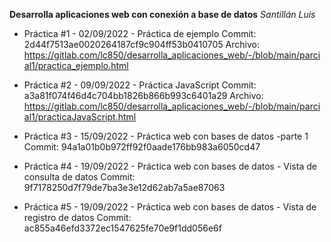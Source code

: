 **Desarrolla aplicaciones web con conexión a base de datos**
*Santillán Luis*

- Práctica #1 - 02/09/2022 - Práctica de ejemplo
Commit: 2d44f7513ae0020264187cf9c904ff53b0410705
Archivo: https://gitlab.com/lc850/desarrolla_aplicaciones_web/-/blob/main/parcial1/practica_ejemplo.html

- Práctica #2 - 09/09/2022 - Práctica JavaScript
Commit: a3a81f074f46d4c704bb1826b866b993c6401a29
Archivo: https://gitlab.com/lc850/desarrolla_aplicaciones_web/-/blob/main/parcial1/practicaJavaScript.html

- Práctica #3 - 15/09/2022 - Práctica web con bases de datos -parte 1
Commit: 94a1a01b0b972ff92f0aade176bb983a6050cd47

- Práctica #4 - 19/09/2022 - Práctica web con bases de datos - Vista de consulta de datos
Commit: 9f7178250d7f79de7ba3e3e12d62ab7a5ae87063

- Práctica #5 - 19/09/2022 - Práctica web con bases de datos - Vista de registro de datos
Commit: ac855a46efd3372ec1547625fe70e9f1dd056e6f


